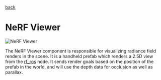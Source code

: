 [back](/README.md)
# NeRF Viewer
![NeRF Viewer](/docs/images/nerf.gif)

The NeRF Viewer component is responsible for visualizing radiance field renders in the scene. It is a handheld prefab which renders a 2.5D view from the [rf_ros](https://github.com/leggedrobotics/rf_ros) node. It sends render goals based on the position of the prefab in the world, and will use the depth data for occlusion as well as parallax.